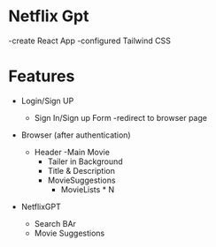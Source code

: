# Netflix Gpt

-create React App
-configured Tailwind CSS


# Features
- Login/Sign UP
  - Sign In/Sign up Form
  -redirect to browser page

- Browser (after authentication)
  - Header
  -Main Movie 
       - Tailer in Background
       - Title & Description 
       - MovieSuggestions 
         - MovieLists * N

- NetflixGPT
  - Search BAr 
  - Movie Suggestions
 